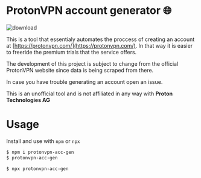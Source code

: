 # ProtonVPN account generator 🌐  
![download](https://user-images.githubusercontent.com/29873078/78678396-90340080-78f1-11ea-866f-eec2d50771f5.png)

This is a tool that essentialy automates the proccess of creating an account at [https://protonvpn.com/](https://protonvpn.com/).
In that way it is easier to freeride the premium trials that the service offers.

The development of this project is subject to change from the official ProtonVPN website since data is being scraped from there.

In case you have trouble generating an account open an issue.

This is an unofficial tool and is not affiliated in any way with **Proton Technologies AG**


# Usage

Install and use with `npm` or `npx`
```sh
$ npm i protonvpn-acc-gen
$ protonvpn-acc-gen
```
```sh
$ npx protonvpn-acc-gen
```
